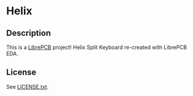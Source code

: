 # Helix

## Description

This is a [LibrePCB](https://librepcb.org) project!
Helix Split Keyboard re-created with LibrePCB EDA.

## License

See [LICENSE.txt](LICENSE.txt).
